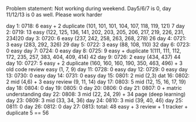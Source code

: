 Problem statement:
Not working during weekend. Day5/6/7 is 0, day 11/12/13 is 0 as well. Please work harder

day 1: 0718: 6 easy + 2 duplicate (101, 101, 101, 104, 107, 118, 119, 121) 7
day 2: 0719: 13 easy (122, 125, 136, 141, 202, 203, 205, 206, 217, 219, 226, 231, 234)20
day 3: 0720: 6 easy (237, 242, 258, 263, 268, 278) 26
day 4: 0721: 3 easy (283, 292, 326) 29
day 5: 0722: 3 easy (88, 108, 110) 32
day 6: 0723: 0 easy 
day 7: 0724: 0 easy
day 8: 0725: 9 easy + duplicate 1(111, 111, 112, 172, 235, 257, 383, 404, 409, 414) 42
day 9: 0726: 2 easy (434, 437) 44
day 10: 0727: 5 easy + 2 duplicate (160, 160, 160, 190, 350, 463, 496) + 3 old code review easy (1, 7, 9)
day 11: 0728: 0 easy
day 12: 0729: 0 easy
day 13: 0730: 0 easy
day 14: 0731: 0 easy
day 15: 0801: 2 mid (2,3)
dat 16: 0802: 2 mid (4,6) + 3 easy review (9, 11, 14)
day 17: 0803: 5 mid (12, 15, 16, 17, 19)
day 18: 0804: 0
day 19: 0805: 0
day 20: 0806: 0 
day 21: 0807: 0 + matric understanding
day 22: 0808: 3 mid (22, 24, 29) + 34 page (deep learning)
day 23: 0809: 3 mid (33, 34, 36)
day 24: 0810: 3 mid (39, 40, 46)
day 25: 0811: 0
day 26: 0812: 0
day 27: 0813: 
total: 48 easy + 3 review + 1 tracker + duplicate 5 == 56
